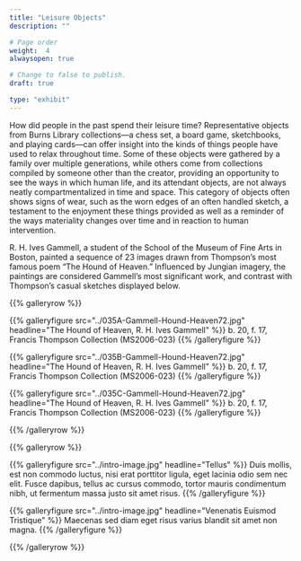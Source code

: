 ```yaml
---
title: "Leisure Objects"
description: ""

# Page order
weight:  4
alwaysopen: true

# Change to false to publish.
draft: true

type: "exhibit"
---
```

How did people in the past spend their leisure time? Representative objects from Burns Library collections—a chess set, a board game, sketchbooks, and playing cards—can offer insight into the kinds of things people have used to relax throughout time. Some of these objects were gathered by a family over multiple generations, while others come from collections compiled by someone other than the creator, providing an opportunity to see the ways in which human life, and its attendant objects, are not always neatly compartmentalized in time and space. This category of objects often shows signs of wear, such as the worn edges of an often handled sketch, a testament to the enjoyment these things provided as well as a reminder of the ways materiality changes over time and in reaction to human intervention.

R. H. Ives Gammell, a student of the School of the Museum of Fine Arts in Boston, painted a sequence of 23 images drawn from Thompson’s most famous poem “The Hound of Heaven.” Influenced by Jungian imagery, the paintings are considered Gammell’s most significant work, and contrast with Thompson’s casual sketches displayed below. 


{{% galleryrow %}}

{{% galleryfigure src="../035A-Gammell-Hound-Heaven72.jpg" headline="The Hound of Heaven, R. H. Ives Gammell" %}}
b. 20, f. 17, Francis Thompson Collection (MS2006-023)
{{% /galleryfigure %}}

{{% galleryfigure src="../035B-Gammell-Hound-Heaven72.jpg" headline="The Hound of Heaven, R. H. Ives Gammell" %}}
b. 20, f. 17, Francis Thompson Collection (MS2006-023)
{{% /galleryfigure %}}

{{% galleryfigure src="../035C-Gammell-Hound-Heaven72.jpg" headline="The Hound of Heaven, R. H. Ives Gammell" %}}
b. 20, f. 17, Francis Thompson Collection (MS2006-023)
{{% /galleryfigure %}}

{{% /galleryrow %}}

{{% galleryrow %}}

{{% galleryfigure src="../intro-image.jpg" headline="Tellus" %}}
Duis mollis, est non commodo luctus, nisi erat porttitor ligula, eget lacinia odio sem nec elit. Fusce dapibus, tellus ac cursus commodo, tortor mauris condimentum nibh, ut fermentum massa justo sit amet risus.
{{% /galleryfigure %}}

{{% galleryfigure src="../intro-image.jpg" headline="Venenatis Euismod Tristique" %}}
Maecenas sed diam eget risus varius blandit sit amet non magna.
{{% /galleryfigure %}}

{{% /galleryrow %}}